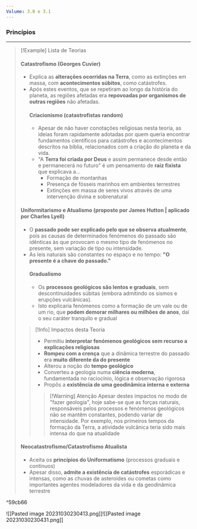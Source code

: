 ```yaml
---
Volume: 3.0 e 3.1
---
```

### Princípios
---
>[!Example] Lista de Teorias
>#### Catastrofismo (Georges Cuvier)
>- Explica as **alterações ocorridas na Terra**, como as extinções em massa, com **acontecimentos súbitos**, como catástrofes.
>- Após estes eventos, que se repetiram ao longo da história do planeta, as regiões afetadas era **repovoadas por organismos de outras regiões** não afetadas.
>	#### Criacionismo (catastrofistas random)
>	- Apesar de não haver conotações religiosas nesta teoria, as ideias foram rapidamente adotadas por quem queria encontrar fundamentos científicos para catástrofes e acontecimentos descritos na bíblia, relacionados com a criação do planeta e da vida.
>	- "A **Terra foi criada por Deus** e assim permanece desde então e permanecerá no futuro" é um pensamento de **raiz fixista** que explicava a...
>		- Formação de montanhas
>		- Presença de fósseis marinhos em ambientes terrestres
>		- Extinções em massa de seres vivos
>	através de uma intervenção divina e sobrenatural
>
>#### Uniformitarismo e Atualismo (proposto por James Hutton | aplicado por Charles Lyell)
>- O **passado pode ser explicado pelo que se observa atualmente**, pois as causas de determinados fenómenos do passado são idênticas às que provocam o mesmo tipo de fenómenos no presente, sem variação de tipo ou intensidade.
>- As leis naturais são constantes no espaço e no tempo: **"O presente é a chave do passado."**
>	#### Gradualismo
>	- Os **processos geológicos são lentos e graduais**, sem descontinuidades súbitas (embora admitindo os sismos e erupções vulcânicas).
>	- Isto explicaria fenómenos como a formação de um vale ou de um rio, que **podem demorar milhares ou milhões de anos**, daí o seu caráter tranquilo e gradual
>>[!Info] Impactos desta Teoria
>>- Permitiu **interpretar fenómenos geológicos sem recurso a explicações religiosas**
>>- **Rompeu com a crença** que a dinâmica terrestre do passado era **muito diferente da do presente**
>>- Alterou a noção do **tempo geológico**
>>- Converteu a geologia numa **ciência moderna**, fundamentada no raciocínio, lógica e observação rigorosa
>>- Propôs a **existência de uma geodinâmica interna e externa**
>>>[!Warning] Atenção
>>Apesar destes impactos no modo de "fazer geologia", hoje sabe-se que as forças naturais, responsáveis pelos processos e fenómenos geológicos não se mantêm constantes, podendo variar de intensidade. Por exemplo, nos primeiros tempos da formação da Terra, a atividade vulcânica teria sido mais intensa do que na atualidade
>
>#### Neocatastrofismo/Catastrofismo Atualista
>- Aceita os **princípios do Uniformatismo** (processos graduais e contínuos)
>- Apesar disso, **admite a existência de catástrofes** esporádicas e intensas, como as chuvas de asteroides ou cometas como importantes agentes modeladores da vida e da geodinâmica terrestre 

^59cb66

![[Pasted image 20231030230413.png]]![[Pasted image 20231030230431.png]]